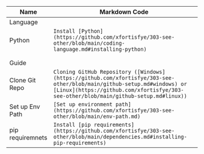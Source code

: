 | Name            | Markdown Code                                  |
| --------------- | ---------------------------------------------- | 
|Language||
|Python| `Install [Python](https://github.com/xfortisfye/303-see-other/blob/main/coding-language.md#installing-python)` |
|||
|||
|Guide||
|Clone Git Repo| `Cloning GitHub Repository ([Windows](https://github.com/xfortisfye/303-see-other/blob/main/github-setup.md#windows) or [Linux](https://github.com/xfortisfye/303-see-other/blob/main/github-setup.md#linux))`|
|Set up Env Path|`[Set up environment path](https://github.com/xfortisfye/303-see-other/blob/main/env-path.md)`|
|pip requiremnets|`Install [pip requirements](https://github.com/xfortisfye/303-see-other/blob/main/dependencies.md#installing-pip-requirements)`|
